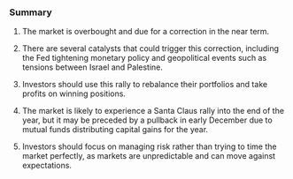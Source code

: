 ### Summary

1. The market is overbought and due for a correction in the near term.

2. There are several catalysts that could trigger this correction, including
the Fed tightening monetary policy and geopolitical events such as tensions
between Israel and Palestine.

3. Investors should use this rally to rebalance their portfolios and take
profits on winning positions.

4. The market is likely to experience a Santa Claus rally into the end of
the year, but it may be preceded by a pullback in early December due to
mutual funds distributing capital gains for the year.

5. Investors should focus on managing risk rather than trying to time
the market perfectly, as markets are unpredictable and can move against
expectations.
